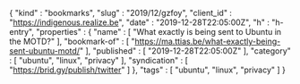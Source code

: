 {
  "kind" : "bookmarks",
  "slug" : "2019/12/gzfoy",
  "client_id" : "https://indigenous.realize.be",
  "date" : "2019-12-28T22:05:00Z",
  "h" : "h-entry",
  "properties" : {
    "name" : [ "What exactly is being sent to Ubuntu in the MOTD?" ],
    "bookmark-of" : [ "https://ma.ttias.be/what-exactly-being-sent-ubuntu-motd/" ],
    "published" : [ "2019-12-28T22:05:00Z" ],
    "category" : [ "ubuntu", "linux", "privacy" ],
    "syndication" : [ "https://brid.gy/publish/twitter" ]
  },
  "tags" : [ "ubuntu", "linux", "privacy" ]
}
